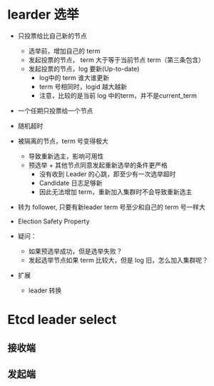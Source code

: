 # learder 选举

- 只投票给比自己新的节点

  - 选举前，增加自己的 term
  - 发起投票的节点， term 大于等于当前节点 term（第三条包含）
  - 发起投票的节点，log 要新(Up-to-date)
    - log中的 term 谁大谁更新
    - term 号相同时，logid 越大越新
    - 注意，比较的是当前 log 中的term，并不是current_term
- 一个任期只投票给一个节点
- 随机超时
- 被隔离的节点，term 号变得极大

  - 导致重新选主，影响可用性
  - 预选举 + 其他节点同意发起重新选举的条件更严格
    - 没有收到 Leader 的心跳，即至少有一次选举超时
    - Candidate 日志足够新
    - 因此无法增加 term，重新加入集群时不会导致重新选主
- 转为 follower, 只要有新leader term 号至少和自己的 term 号一样大
- Election Safety Property
- 疑问：

  - 如果预选举成功，但是选举失败？
  - 发起选举节点如果 term 比较大，但是 log 旧，怎么加入集群呢？
- 扩展
  - leader 转换



# Etcd leader select

## 接收端



## 发起端




